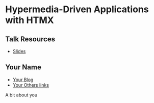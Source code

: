 # Hypermedia-Driven Applications with HTMX

## Talk Resources
* [Slides](https://docs.google.com/presentation/d/1PsLzS-oLv9CQgDPbuWp6F2hV3l6Y162eafKhHuZbLWE/edit?usp=sharing)


## Your Name<!-- include: your_bio.md -->

* [Your Blog](https://you.blogspot.com/)
* [Your Others links](https://google.com/you)

A bit about you
<!-- endInclude -->

